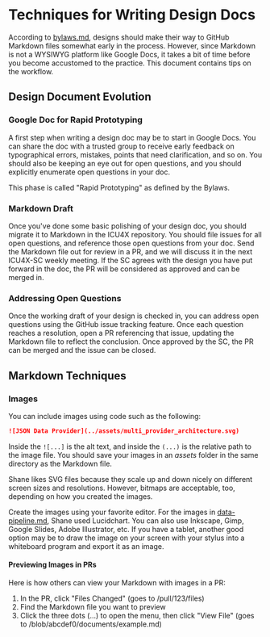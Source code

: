 Techniques for Writing Design Docs
==================================

According to [bylaws.md](../process/bylaws.md), designs should make their way to GitHub Markdown files somewhat early in the process.  However, since Markdown is not a WYSIWYG platform like Google Docs, it takes a bit of time before you become accustomed to the practice.  This document contains tips on the workflow.

## Design Document Evolution

### Google Doc for Rapid Prototyping

A first step when writing a design doc may be to start in Google Docs.  You can share the doc with a trusted group to receive early feedback on typographical errors, mistakes, points that need clarification, and so on.  You should also be keeping an eye out for open questions, and you should explicitly enumerate open questions in your doc.

This phase is called "Rapid Prototyping" as defined by the Bylaws.

### Markdown Draft

Once you've done some basic polishing of your design doc, you should migrate it to Markdown in the ICU4X repository.  You should file issues for all open questions, and reference those open questions from your doc.  Send the Markdown file out for review in a PR, and we will discuss it in the next ICU4X-SC weekly meeting.  If the SC agrees with the design you have put forward in the doc, the PR will be considered as approved and can be merged in.

### Addressing Open Questions

Once the working draft of your design is checked in, you can address open questions using the GitHub issue tracking feature.  Once each question reaches a resolution, open a PR referencing that issue, updating the Markdown file to reflect the conclusion.  Once approved by the SC, the PR can be merged and the issue can be closed.

## Markdown Techniques

### Images

You can include images using code such as the following:

```markdown
![JSON Data Provider](../assets/multi_provider_architecture.svg)
```

Inside the `![...]` is the alt text, and inside the `(...)` is the relative path to the image file.  You should save your images in an *assets* folder in the same directory as the Markdown file.

Shane likes SVG files because they scale up and down nicely on different screen sizes and resolutions.  However, bitmaps are acceptable, too, depending on how you created the images.

Create the images using your favorite editor.  For the images in [data-pipeline.md](../design/data-pipeline.md), Shane used Lucidchart.  You can also use Inkscape, Gimp, Google Slides, Adobe Illustrator, etc.  If you have a tablet, another good option may be to draw the image on your screen with your stylus into a whiteboard program and export it as an image.

#### Previewing Images in PRs

Here is how others can view your Markdown with images in a PR:

1. In the PR, click "Files Changed" (goes to /pull/123/files)
2. Find the Markdown file you want to preview
3. Click the three dots (...) to open the menu, then click "View File" (goes to /blob/abcdef0/documents/example.md)
